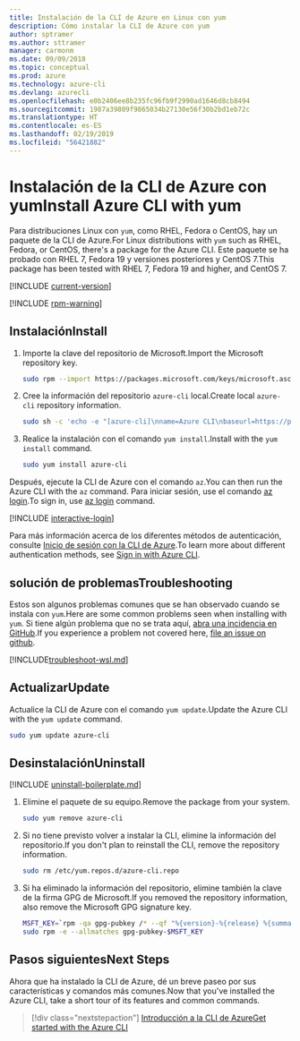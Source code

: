 ```yaml
---
title: Instalación de la CLI de Azure en Linux con yum
description: Cómo instalar la CLI de Azure con yum
author: sptramer
ms.author: sttramer
manager: carmonm
ms.date: 09/09/2018
ms.topic: conceptual
ms.prod: azure
ms.technology: azure-cli
ms.devlang: azurecli
ms.openlocfilehash: e0b2406ee8b235fc96fb9f2990ad1646d8cb8494
ms.sourcegitcommit: 1987a39809f9865034b27130e56f30b2bd1eb72c
ms.translationtype: HT
ms.contentlocale: es-ES
ms.lasthandoff: 02/19/2019
ms.locfileid: "56421882"
---
```

# <a name="install-azure-cli-with-yum"></a><span data-ttu-id="43c30-103">Instalación de la CLI de Azure con yum</span><span class="sxs-lookup"><span data-stu-id="43c30-103">Install Azure CLI with yum</span></span>

<span data-ttu-id="43c30-104">Para distribuciones Linux con `yum`, como RHEL, Fedora o CentOS, hay un paquete de la CLI de Azure.</span><span class="sxs-lookup"><span data-stu-id="43c30-104">For Linux distributions with  `yum` such as RHEL, Fedora, or CentOS, there's a package for the Azure CLI.</span></span> <span data-ttu-id="43c30-105">Este paquete se ha probado con RHEL 7, Fedora 19 y versiones posteriores y CentOS 7.</span><span class="sxs-lookup"><span data-stu-id="43c30-105">This package has been tested with RHEL 7, Fedora 19 and higher, and CentOS 7.</span></span>

[!INCLUDE [current-version](includes/current-version.md)]

[!INCLUDE [rpm-warning](includes/rpm-warning.md)]

## <a name="install"></a><span data-ttu-id="43c30-106">Instalación</span><span class="sxs-lookup"><span data-stu-id="43c30-106">Install</span></span>

1. <span data-ttu-id="43c30-107">Importe la clave del repositorio de Microsoft.</span><span class="sxs-lookup"><span data-stu-id="43c30-107">Import the Microsoft repository key.</span></span>

   ```bash
   sudo rpm --import https://packages.microsoft.com/keys/microsoft.asc
   ```

2. <span data-ttu-id="43c30-108">Cree la información del repositorio `azure-cli` local.</span><span class="sxs-lookup"><span data-stu-id="43c30-108">Create local `azure-cli` repository information.</span></span>

   ```bash
   sudo sh -c 'echo -e "[azure-cli]\nname=Azure CLI\nbaseurl=https://packages.microsoft.com/yumrepos/azure-cli\nenabled=1\ngpgcheck=1\ngpgkey=https://packages.microsoft.com/keys/microsoft.asc" > /etc/yum.repos.d/azure-cli.repo'
   ```

3. <span data-ttu-id="43c30-109">Realice la instalación con el comando `yum install`.</span><span class="sxs-lookup"><span data-stu-id="43c30-109">Install with the `yum install` command.</span></span>

   ```bash
   sudo yum install azure-cli
   ```

<span data-ttu-id="43c30-110">Después, ejecute la CLI de Azure con el comando `az`.</span><span class="sxs-lookup"><span data-stu-id="43c30-110">You can then run the Azure CLI with the `az` command.</span></span> <span data-ttu-id="43c30-111">Para iniciar sesión, use el comando [az login](/cli/azure/reference-index#az-login).</span><span class="sxs-lookup"><span data-stu-id="43c30-111">To sign in, use [az login](/cli/azure/reference-index#az-login) command.</span></span>

[!INCLUDE [interactive-login](includes/interactive-login.md)]

<span data-ttu-id="43c30-112">Para más información acerca de los diferentes métodos de autenticación, consulte [Inicio de sesión con la CLI de Azure](authenticate-azure-cli.md).</span><span class="sxs-lookup"><span data-stu-id="43c30-112">To learn more about different authentication methods, see [Sign in with Azure CLI](authenticate-azure-cli.md).</span></span>

## <a name="troubleshooting"></a><span data-ttu-id="43c30-113">solución de problemas</span><span class="sxs-lookup"><span data-stu-id="43c30-113">Troubleshooting</span></span>

<span data-ttu-id="43c30-114">Estos son algunos problemas comunes que se han observado cuando se instala con `yum`.</span><span class="sxs-lookup"><span data-stu-id="43c30-114">Here are some common problems seen when installing with `yum`.</span></span> <span data-ttu-id="43c30-115">Si tiene algún problema que no se trata aquí, [abra una incidencia en GitHub](https://github.com/Azure/azure-cli/issues).</span><span class="sxs-lookup"><span data-stu-id="43c30-115">If you experience a problem not covered here, [file an issue on github](https://github.com/Azure/azure-cli/issues).</span></span>

[!INCLUDE[troubleshoot-wsl.md](includes/troubleshoot-wsl.md)]

## <a name="update"></a><span data-ttu-id="43c30-116">Actualizar</span><span class="sxs-lookup"><span data-stu-id="43c30-116">Update</span></span>

<span data-ttu-id="43c30-117">Actualice la CLI de Azure con el comando `yum update`.</span><span class="sxs-lookup"><span data-stu-id="43c30-117">Update the Azure CLI with the `yum update` command.</span></span>

```bash
sudo yum update azure-cli
```

## <a name="uninstall"></a><span data-ttu-id="43c30-118">Desinstalación</span><span class="sxs-lookup"><span data-stu-id="43c30-118">Uninstall</span></span>

[!INCLUDE [uninstall-boilerplate.md](includes/uninstall-boilerplate.md)]

1. <span data-ttu-id="43c30-119">Elimine el paquete de su equipo.</span><span class="sxs-lookup"><span data-stu-id="43c30-119">Remove the package from your system.</span></span>

   ```bash
   sudo yum remove azure-cli
   ```

2. <span data-ttu-id="43c30-120">Si no tiene previsto volver a instalar la CLI, elimine la información del repositorio.</span><span class="sxs-lookup"><span data-stu-id="43c30-120">If you don't plan to reinstall the CLI, remove the repository information.</span></span>

   ```bash
   sudo rm /etc/yum.repos.d/azure-cli.repo
   ```

3. <span data-ttu-id="43c30-121">Si ha eliminado la información del repositorio, elimine también la clave de la firma GPG de Microsoft.</span><span class="sxs-lookup"><span data-stu-id="43c30-121">If you removed the repository information, also remove the Microsoft GPG signature key.</span></span>

   ```bash
   MSFT_KEY=`rpm -qa gpg-pubkey /* --qf "%{version}-%{release} %{summary}\n" | grep Microsoft | awk '{print $1}'`
   sudo rpm -e --allmatches gpg-pubkey-$MSFT_KEY
   ```

## <a name="next-steps"></a><span data-ttu-id="43c30-122">Pasos siguientes</span><span class="sxs-lookup"><span data-stu-id="43c30-122">Next Steps</span></span>

<span data-ttu-id="43c30-123">Ahora que ha instalado la CLI de Azure, dé un breve paseo por sus características y comandos más comunes.</span><span class="sxs-lookup"><span data-stu-id="43c30-123">Now that you've installed the Azure CLI, take a short tour of its features and common commands.</span></span>

> [!div class="nextstepaction"]
> [<span data-ttu-id="43c30-124">Introducción a la CLI de Azure</span><span class="sxs-lookup"><span data-stu-id="43c30-124">Get started with the Azure CLI</span></span>](get-started-with-azure-cli.md)

